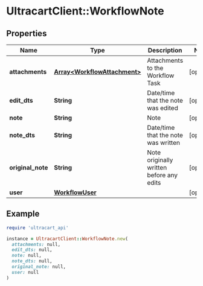 # UltracartClient::WorkflowNote

## Properties

| Name | Type | Description | Notes |
| ---- | ---- | ----------- | ----- |
| **attachments** | [**Array&lt;WorkflowAttachment&gt;**](WorkflowAttachment.md) | Attachments to the Workflow Task | [optional] |
| **edit_dts** | **String** | Date/time that the note was edited | [optional] |
| **note** | **String** | Note | [optional] |
| **note_dts** | **String** | Date/time that the note was written | [optional] |
| **original_note** | **String** | Note originally written before any edits | [optional] |
| **user** | [**WorkflowUser**](WorkflowUser.md) |  | [optional] |

## Example

```ruby
require 'ultracart_api'

instance = UltracartClient::WorkflowNote.new(
  attachments: null,
  edit_dts: null,
  note: null,
  note_dts: null,
  original_note: null,
  user: null
)
```

